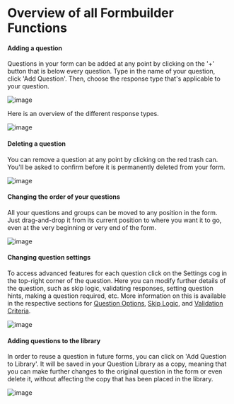 # Overview of all Formbuilder Functions

#### Adding a question

Questions in your form can be added at any point by clicking on the '+' button that is below every question. Type in the name of your question, click 'Add Question'. Then, choose the response type that's applicable to your question.

![image](/images/formbuilder/add_questions.gif)

Here is an overview of the different response types.

![image](/images/formbuilder/all_types.png)

#### Deleting a question

You can remove a question at any point by clicking on the red trash can. You'll be asked to confirm before it is permanently deleted from your form.

![image](/images/formbuilder/delete_questions.gif)

#### Changing the order of your questions

All your questions and groups can be moved to any position in the form. Just drag-and-drop it from its current position to where you want it to go, even at the very beginning or very end of the form.

![image](/images/formbuilder/change_order.gif)

#### Changing question settings

To access advanced features for each question click on the Settings cog in the top-right corner of the question. Here you can modify further details of the question, such as skip logic, validating responses, setting question hints, making a question required, etc. More information on this is available in the respective sections for [Question Options](question_options.md), [Skip Logic](skip_logic.md), and [Validation Criteria](validation_criteria.md).

![image](/images/formbuilder/change_settings.gif)

#### Adding questions to the library

In order to reuse a question in future forms, you can click on 'Add Question to Library'. It will be saved in your Question Library as a copy, meaning that you can make further changes to the original question in the form or even delete it, without affecting the copy that has been placed in the library. 

![image](/images/formbuilder/library.gif)
